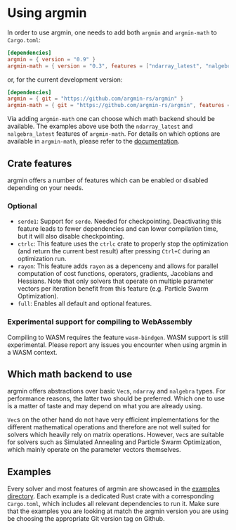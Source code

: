 # Using argmin

In order to use argmin, one needs to add both `argmin` and `argmin-math` to `Cargo.toml`:

```toml
[dependencies]
argmin = { version = "0.9" }
argmin-math = { version = "0.3", features = ["ndarray_latest", "nalgebra_latest"] }
```

or, for the current development version:

```toml
[dependencies]
argmin = { git = "https://github.com/argmin-rs/argmin" }
argmin-math = { git = "https://github.com/argmin-rs/argmin", features = ["ndarray_latest", "nalgebra_latest"] }
```

Via adding `argmin-math` one can choose which math backend should be available.
The examples above use both the `ndarray_latest` and `nalgebra_latest` features of `argmin-math`.
For details on which options are available in `argmin-math`, please refer to the [documentation](https://docs.rs/argmin-math/latest/argmin_math/).


## Crate features

argmin offers a number of features which can be enabled or disabled depending on your needs.


### Optional 

- `serde1`: Support for `serde`. Needed for checkpointing. Deactivating this feature leads to fewer dependencies and can lower compilation time, but it will also disable checkpointing.
- `ctrlc`: This feature uses the `ctrlc` crate to properly stop the optimization (and return the current best result) after pressing `Ctrl+C` during an optimization run.
- `rayon`: This feature adds `rayon` as a depenceny and allows for parallel computation of cost functions, operators, gradients, Jacobians and Hessians. Note that only solvers that operate on multiple parameter vectors per iteration benefit from this feature (e.g. Particle Swarm Optimization).
- `full`: Enables all default and optional features.

### Experimental support for compiling to WebAssembly

Compiling to WASM requires the feature `wasm-bindgen`.
WASM support is still experimental. Please report any issues you encounter when using argmin in a WASM context.

## Which math backend to use

argmin offers abstractions over basic `Vec`s, `ndarray` and `nalgebra` types.
For performance reasons, the latter two should be preferred. Which one to use is a matter of taste and may depend on what you are already using. 

`Vec`s on the other hand do not have very efficient implementations for the different mathematical operations and therefore are not well suited for solvers which heavily rely on matrix operations.
However, `Vec`s are suitable for solvers such as Simulated Annealing and Particle Swarm Optimization, which mainly operate on the parameter vectors themselves. 

## Examples

Every solver and most features of argmin are showcased in the [examples directory](https://github.com/argmin-rs/argmin/tree/main/examples).
Each example is a dedicated Rust crate with a corresponding `Cargo.toml`, which includes all relevant dependencies to run it.
Make sure that the examples you are looking at match the argmin version you are using be choosing the appropriate Git version tag on Github.

